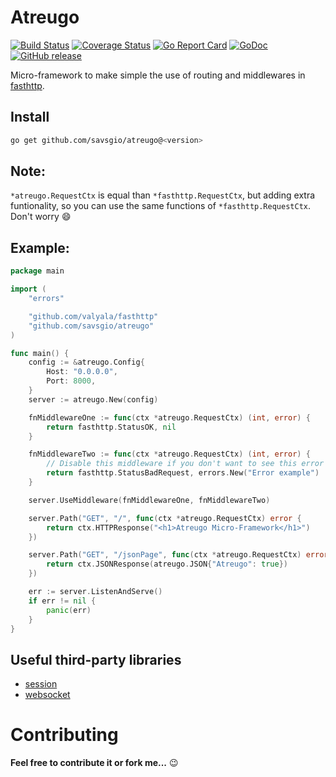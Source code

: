 Atreugo
=======

[![Build Status](https://travis-ci.org/savsgio/atreugo.svg?branch=master)](https://travis-ci.org/savsgio/atreugo)
[![Coverage Status](https://coveralls.io/repos/github/savsgio/atreugo/badge.svg?branch=master)](https://coveralls.io/github/savsgio/atreugo?branch=master)
[![Go Report Card](https://goreportcard.com/badge/github.com/savsgio/atreugo)](https://goreportcard.com/report/github.com/savsgio/atreugo)
[![GoDoc](https://godoc.org/github.com/savsgio/atreugo?status.svg)](https://godoc.org/github.com/savsgio/atreugo)
[![GitHub release](https://img.shields.io/github/release/savsgio/atreugo.svg)](https://github.com/savsgio/atreugo/releases)

Micro-framework to make simple the use of routing and middlewares in [fasthttp](https://github.com/valyala/fasthttp).

## Install

```bash
go get github.com/savsgio/atreugo@<version>
```

## Note:
`*atreugo.RequestCtx` is equal than `*fasthttp.RequestCtx`, but adding extra funtionality, so you can use
the same functions of `*fasthttp.RequestCtx`. Don't worry :smile:

## Example:

```go
package main

import (
	"errors"

	"github.com/valyala/fasthttp"
	"github.com/savsgio/atreugo"
)

func main() {
	config := &atreugo.Config{
		Host: "0.0.0.0",
		Port: 8000,
	}
	server := atreugo.New(config)

	fnMiddlewareOne := func(ctx *atreugo.RequestCtx) (int, error) {
		return fasthttp.StatusOK, nil
	}

	fnMiddlewareTwo := func(ctx *atreugo.RequestCtx) (int, error) {
		// Disable this middleware if you don't want to see this error
		return fasthttp.StatusBadRequest, errors.New("Error example")
	}

	server.UseMiddleware(fnMiddlewareOne, fnMiddlewareTwo)

	server.Path("GET", "/", func(ctx *atreugo.RequestCtx) error {
		return ctx.HTTPResponse("<h1>Atreugo Micro-Framework</h1>")
	})

	server.Path("GET", "/jsonPage", func(ctx *atreugo.RequestCtx) error {
		return ctx.JSONResponse(atreugo.JSON{"Atreugo": true})
	})

	err := server.ListenAndServe()
	if err != nil {
		panic(err)
	}
}

```

## Useful third-party libraries

- [session](https://github.com/fasthttp/session)
- [websocket](https://github.com/fasthttp/websocket)

Contributing
============

**Feel free to contribute it or fork me...** :wink:
